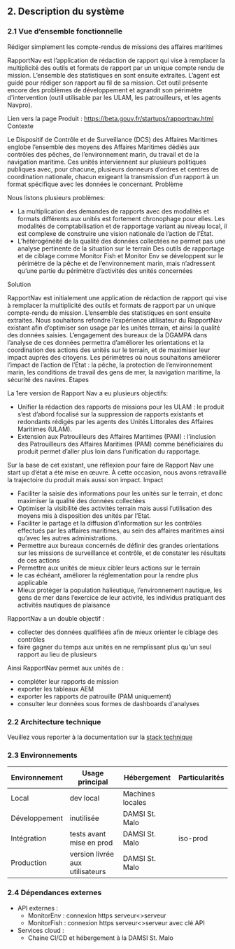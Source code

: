## 2. Description du système

### 2.1 Vue d’ensemble fonctionnelle

Rédiger simplement les compte-rendus de missions des affaires maritimes

RapportNav est l’application de rédaction de rapport qui vise à remplacer la multiplicité des outils et formats de rapport par un unique compte rendu de mission. L’ensemble des statistiques en sont ensuite extraites. L’agent est guidé pour rédiger son rapport au fil de sa mission. Cet outil présente encore des problèmes de développement et agrandit son périmètre d'intervention (outil utilisable par les ULAM, les patrouilleurs, et les agents Navpro).

Lien vers la page Produit : https://beta.gouv.fr/startups/rapportnav.html
Contexte

Le Dispositif de Contrôle et de Surveillance (DCS) des Affaires Maritimes englobe l’ensemble des moyens des Affaires Maritimes dédiés aux contrôles des pêches, de l’environnement marin, du travail et de la navigation maritime. Ces unités interviennent sur plusieurs politiques publiques avec, pour chacune, plusieurs donneurs d’ordres et centres de coordination nationale, chacun exigeant la transmission d’un rapport à un format spécifique avec les données le concernant. Problème

Nous listons plusieurs problèmes:

- La multiplication des demandes de rapports avec des modalités et formats différents aux unités est fortement chronophage pour elles. Les modalités de comptabilisation et de rapportage variant au niveau local, il est complexe de construire une vision nationale de l’action de l’État.
- L’hétérogénéité de la qualité des données collectées ne permet pas une analyse pertinente de la situation sur le terrain Des outils de rapportage et de ciblage comme Monitor Fish et Monitor Env se développent sur le périmètre de la pêche et de l’environnement marin, mais n’adressent qu’une partie du périmètre d’activités des unités concernées

Solution

RapportNav est initialement une application de rédaction de rapport qui vise à remplacer la multiplicité des outils et formats de rapport par un unique compte-rendu de mission. L’ensemble des statistiques en sont ensuite extraites. Nous souhaitons refondre l’expérience utilisateur du RapportNav existant afin d’optimiser son usage par les unités terrain, et ainsi la qualité des données saisies. L’engagement des bureaux de la DGAMPA dans l’analyse de ces données permettra d’améliorer les orientations et la coordination des actions des unités sur le terrain, et de maximiser leur impact auprès des citoyens. Les périmètres où nous souhaitons améliorer l’impact de l’action de l’État : la pêche, la protection de l’environnement marin, les conditions de travail des gens de mer, la navigation maritime, la sécurité des navires. Étapes

La 1ere version de Rapport Nav a eu plusieurs objectifs:

- Unifier la rédaction des rapports de missions pour les ULAM : le produit s’est d’abord focalisé sur la suppression de rapports existants et redondants rédigés par les agents des Unités Littorales des Affaires Maritimes (ULAM).
- Extension aux Patrouilleurs des Affaires Maritimes (PAM) : l’inclusion des Patrouilleurs des Affaires Maritimes (PAM) comme bénéficiaires du produit permet d’aller plus loin dans l’unification du rapportage.

Sur la base de cet existant, une réflexion pour faire de Rapport Nav une start up d’état a été mise en œuvre. À cette occasion, nous avons retravaillé la trajectoire du produit mais aussi son impact. Impact

- Faciliter la saisie des informations pour les unités sur le terrain, et donc maximiser la qualité des données collectées
- Optimiser la visibilité des activités terrain mais aussi l’utilisation des moyens mis à disposition des unités par l’Etat.
- Faciliter le partage et la diffusion d’information sur les contrôles effectués par les affaires maritimes, au sein des affaires maritimes ainsi qu’avec les autres administrations.
- Permettre aux bureaux concernés de définir des grandes orientations sur les missions de surveillance et contrôle, et de constater les résultats de ces actions
- Permettre aux unités de mieux cibler leurs actions sur le terrain
- le cas échéant, améliorer la réglementation pour la rendre plus applicable
- Mieux protéger la population halieutique, l’environnement nautique, les gens de mer dans l’exercice de leur activité, les individus pratiquant des activités nautiques de plaisance

RapportNav a un double objectif :
- collecter des données qualifiées afin de mieux orienter le ciblage des contrôles
- faire gagner du temps aux unités en ne remplissant plus qu'un seul rapport au lieu de plusieurs

Ainsi RapportNav permet aux unités de :
- compléter leur rapports de mission
- exporter les tableaux AEM
- exporter les rapports de patrouille (PAM uniquement)
- consulter leur données sous formes de dashboards d'analyses


### 2.2 Architecture technique

Veuillez vous reporter à la documentation sur la [stack technique](https://mtes-mct.github.io/rapportnav2/#/engineering/stack/index)


### 2.3 Environnements
| Environnement | Usage principal                 | Hébergement      | Particularités |
|---------------|---------------------------------|------------------|----------------|
| Local         | dev local                       | Machines locales |                |
| Développement | inutilisée                      | DAMSI St. Malo   |                |
| Intégration   | tests avant mise en prod        | DAMSI St. Malo   | iso-prod       |
| Production    | version livrée aux utilisateurs | DAMSI St. Malo   |                |

### 2.4 Dépendances externes
- API externes :
  - MonitorEnv : connexion https serveur<>serveur
  - MonitorFish : connexion https serveur<>serveur avec clé API
- Services cloud :
  - Chaine CI/CD et hébergement à la DAMSI St. Malo
